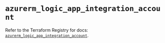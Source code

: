 # `azurerm_logic_app_integration_account`

Refer to the Terraform Registry for docs: [`azurerm_logic_app_integration_account`](https://registry.terraform.io/providers/hashicorp/azurerm/4.25.0/docs/resources/logic_app_integration_account).

